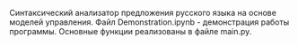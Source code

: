 Синтаксический анализатор предложения русского языка на основе моделей управления.
Файл Demonstration.ipynb - демонстрация работы программы.
Основные функции реализованы в файле main.py.
